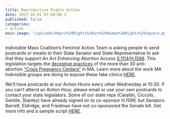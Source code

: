 ```yaml
---
title: Reproductive Rights Action
date: 2023-10-01 07:00:00 Z
published: false
categories:
- action
main-image: "/uploads/Repro%20Rights%20are%20Human%20Rights%20square.png"
---
```


Indivisible Mass Coalition’s Feminist Action Team is asking people to send postcards or emails to their State Senator and State Representative to ask that they support *An Act Enhancing Abortion Access* [S.1114](https://malegislature.gov/Bills/193/SD1854)/[H.1599](https://malegislature.gov/Bills/193/H1599). This legislation targets the [deceptive practices](https://indivisible-ma.org/abortion-access-act/) of the more than 30 anti-abortion [“Crisis Pregnancy Centers”](https://msmagazine.com/2023/08/08/fake-abortion-clinics-crisis-pregnancy-centers/) in MA. Learn more about the work MA Indivisible groups are doing to expose these fake clinics [HERE](https://indivisible-ma.org/a-wolf-in-sheeps-clothing/).

We’ll have postcards at our Action Hours every other Wednesday at 10:30. If you can’t attend an Action Hour, please email or use your own postcards to contact your state legislators. Some of our state reps (Cataldo, Ciccolo, Gentile, Stanley) have already signed on to co-sponsor H.1599, but Senators Barrett, Eldridge, and Friedman have not co-sponsored the Senate bill. Get more info and a sample script [HERE](https://docs.google.com/document/d/1rUPSQ5I9AS-Umcg5P3N-EcUxoCCK2JeIFlNhJJ4dx6w/edit?usp=sharing).
